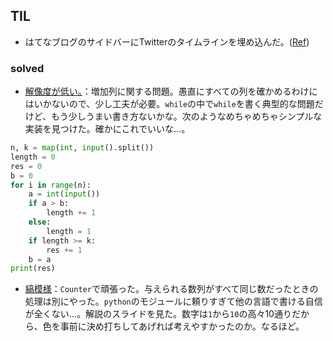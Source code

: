 ## TIL

* はてなブログのサイドバーにTwitterのタイムラインを埋め込んだ。([Ref](https://mamazakki.hatenablog.com/entry/2018/10/29/160902))

### solved

* [解像度が低い。](https://atcoder.jp/contests/arc017/tasks/arc017_2)：増加列に関する問題。愚直にすべての列を確かめるわけにはいかないので、少し工夫が必要。`while`の中で`while`を書く典型的な問題だけど、もう少しうまい書き方ないかな。次のようなめちゃめちゃシンプルな実装を見つけた。確かにこれでいいな...。

```python
n, k = map(int, input().split())
length = 0
res = 0
b = 0
for i in range(n):
    a = int(input())
    if a > b:
        length += 1
    else:
        length = 1
    if length >= k:
        res += 1
    b = a
print(res)
```

* [縞模様](https://atcoder.jp/contests/arc020/tasks/arc020_2)：`Counter`で頑張った。与えられる数列がすべて同じ数だったときの処理は別にやった。`python`のモジュールに頼りすぎて他の言語で書ける自信が全くない...。解説のスライドを見た。数字は`1`から`10`の高々10通りだから、色を事前に決め打ちしてあげれば考えやすかったのか。なるほど。